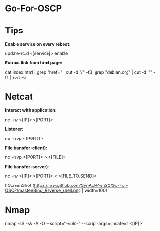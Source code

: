 # Go-For-OSCP

# Tips
<b>Enable service on every reboot:</b>

update-rc.d <[service]> enable

<b>Extract link from html page:</b>

cat index.html | grep "href=" | cut -d "/" -f3| grep "debian.org" | cut -d '"' -f1 | sort -u

# Netcat
<b>Interact with application:</b>

nc -nv <[IP]> <[PORT]>

<b>Listener:</b>

nc -nlvp <[PORT]>

<b>File transfer (client):</b>

nc -nlvp <[PORT]> > <[FILE]>

<b>File transfer (server):</b>

nc -nv <[IP]> <[PORT]> < <[FILE_TO_SEND]>

![ScreenShot](https://raw.github.com/SynAckPwn23/Go-For-OSCP/master/Bind_Reverse_shell.png | width=100)






# Nmap
nmap -sS -sV -A -O --script="*-vuln-*" --script-args=unsafe=1 <[IP]>
